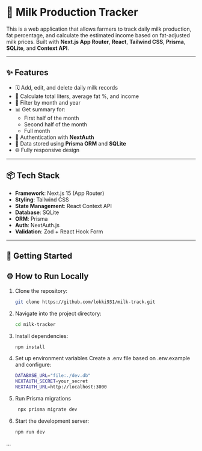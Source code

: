 # 🐄 Milk Production Tracker

This is a web application that allows farmers to track daily milk production, fat percentage, and calculate the estimated income based on fat-adjusted milk prices. Built with **Next.js App Router**, **React**, **Tailwind CSS**, **Prisma**, **SQLite**, and **Context API**.

---

## ✨ Features

- 🗓 Add, edit, and delete daily milk records
- 🧮 Calculate total liters, average fat %, and income
- 📅 Filter by month and year
- 📊 Get summary for:
  - First half of the month
  - Second half of the month
  - Full month
- 🔐 Authentication with **NextAuth**
- 💾 Data stored using **Prisma ORM** and **SQLite**
- 🌐 Fully responsive design

---

## 📦 Tech Stack

- **Framework**: Next.js 15 (App Router)
- **Styling**: Tailwind CSS
- **State Management**: React Context API
- **Database**: SQLite
- **ORM**: Prisma
- **Auth**: NextAuth.js
- **Validation**: Zod + React Hook Form

---

## 🚀 Getting Started

## ⚙️ How to Run Locally
1. Clone the repository:
   ```bash
   git clone https://github.com/lokki931/milk-track.git
2. Navigate into the project directory:
   ```bash
   cd milk-tracker
3. Install dependencies:
   ```bash
   npm install
4. Set up environment variables
   Create a .env file based on .env.example and configure:
   ```bash
   DATABASE_URL="file:./dev.db"
   NEXTAUTH_SECRET=your_secret
   NEXTAUTH_URL=http://localhost:3000

5. Run Prisma migrations
   ```bash
    npx prisma migrate dev
6. Start the development server:
   ```bash
   npm run dev
...

